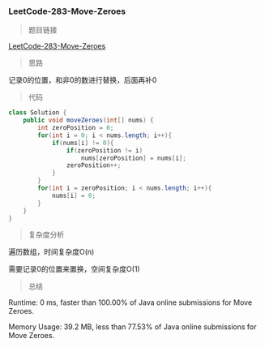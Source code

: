 ### LeetCode-283-Move-Zeroes

> 题目链接

[LeetCode-283-Move-Zeroes](https://leetcode.com/problems/move-zeroes/)

> 思路

记录0的位置，和非0的数进行替换，后面再补0

> 代码

```java
class Solution {
    public void moveZeroes(int[] nums) {
        int zeroPosition = 0;
        for(int i = 0; i < nums.length; i++){
            if(nums[i] != 0){
                if(zeroPosition != i)
                    nums[zeroPosition] = nums[i];
                zeroPosition++;
            }
        }
        for(int i = zeroPosition; i < nums.length; i++){
            nums[i] = 0;
        }
    }
}
```

> 复杂度分析

遍历数组，时间复杂度O(n)

需要记录0的位置来置换，空间复杂度O(1)

> 总结

Runtime: 0 ms, faster than 100.00% of Java online submissions for Move Zeroes.

Memory Usage: 39.2 MB, less than 77.53% of Java online submissions for Move Zeroes.
